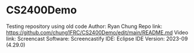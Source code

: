 # CS2400Demo
Testing repository using old code
Author: Ryan Chung
Repo link: https://github.com/chung1FRC/CS2400Demo/edit/main/README.md
Video link:
Screencast Software: Screencastify
IDE: Eclipse IDE Version: 2023-09 (4.29.0)
